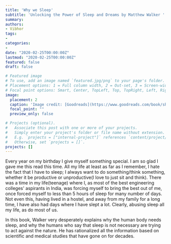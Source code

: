 ```yaml
---
title: 'Why we Sleep'
subtitle: 'Unlocking the Power of Sleep and Dreams by Matthew Walker '
summary: 
authors:
- Vibhor
tags:
- 
categories:
- 
date: "2020-02-25T00:00:00Z"
lastmod: "2020-02-25T00:00:00Z"
featured: false
draft: false

# Featured image
# To use, add an image named `featured.jpg/png` to your page's folder.
# Placement options: 1 = Full column width, 2 = Out-set, 3 = Screen-width
# Focal point options: Smart, Center, TopLeft, Top, TopRight, Left, Right, BottomLeft, Bottom, BottomRight
image:
  placement: 2
  caption: 'Image credit: [Goodreads](https://www.goodreads.com/book/show/34466963-why-we-sleep)'
  focal_point: ""
  preview_only: false

# Projects (optional).
#   Associate this post with one or more of your projects.
#   Simply enter your project's folder or file name without extension.
#   E.g. `projects = ["internal-project"]` references `content/project/deep-learning/index.md`.
#   Otherwise, set `projects = []`.
projects: []
---
```

Every year on my birthday I give myself something special. I am so glad I gave me this read this time. All my life at least as far as I remember, I hate the fact that I have to sleep; I always want to do something/think something, whether it be productive or unproductive(I love to just sit and think). There was a time in my life(teenage) where I, as most of the best engineering colleges' aspirants in India, was forcing myself to bring the best out of me, once forced myself to less than 5 hours of sleep for many number of days. Not even this, having lived in a hostel, and away from my family for a long time, I have also had days where I have slept a lot. Clearly, abusing sleep all my life, as do most of us. 

In this book, Walker very desperately explains why the human body needs sleep, and why the humans who say that sleep is not necessary are trying to act against the nature. He has rationalized all the information based on scientific and medical studies that have gone on for decades.
